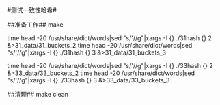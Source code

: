 #测试一致性哈希#

##准备工作##
make

time head -20 /usr/share/dict/words|sed "s/'//g"|xargs -I {} ./31hash {} 2 &>31_data/31_buckets_2
time head -20 /usr/share/dict/words|sed "s/'//g"|xargs -I {} ./31hash {} 3 &>31_data/31_buckets_3

time head -20 /usr/share/dict/words|sed "s/'//g"|xargs -I {} ./33hash {} 2 &>33_data/33_buckets_2
time head -20 /usr/share/dict/words|sed "s/'//g"|xargs -I {} ./33hash {} 3 &>33_data/33_buckets_3

##清理##
make clean
